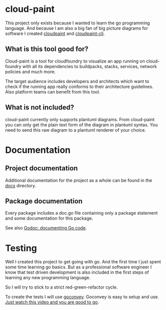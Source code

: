 # cloud-paint

This project only exists because I wanted to learn the go programming language. And because I am also a big fan of big picture diagrams for software I created [cloudpaint](https://github.com/nrekretep/cloudpaint) and [cloudpaint-cli](https://github.com/nrekretep/cloudpaint-cli).

## What is this tool good for?

Cloud-paint is a tool for cloudfoundry to visualize an app running on cloud-foundry with all its dependencies to buildpacks, stacks, services, network policies and much more. 

The target audience includes developers and architects which want to check if the running app really conforms to their architecture guidelines. 
Also platform teams can benefit from this tool. 

## What is not included? 

cloud-paint currently only supports plantuml diagrams. From cloud-paint you can only get the plain text form of the diagram in plantuml syntax. You need to send this raw diagram to a plantuml renderer of your choice. 

# Documentation

## Project documentation

Additional documentation for the project as a whole can be found in the [docs](docs/) directory.

## Package documentation

Every package includes a doc.go file containing only a package statement and some documentation for this package.

See also [Godoc: documenting Go code](https://blog.golang.org/godoc-documenting-go-code).

# Testing

Well I created this project to get going with go. And the first time I just spent some time learning go basics. But as a professional software engineer I know that test driven development is also included in the first steps of learning any new programming language. 

So I will try to stick to a strict red-green-refactor cycle. 

To create the tests I will use [goconvey](http://goconvey.co). Goconvey is easy to setup and use. [Just watch this video and you are good to go](https://www.youtube.com/watch?v=wlUKRxWEELU). 

